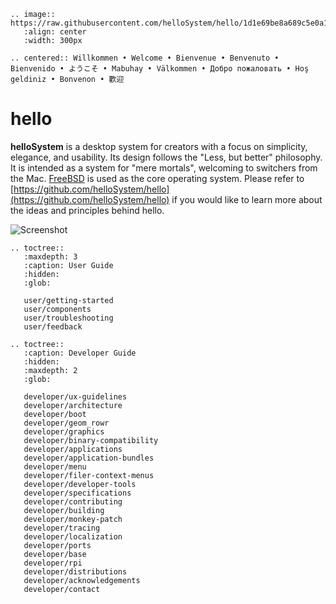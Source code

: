 ```eval_rst
.. image:: https://raw.githubusercontent.com/helloSystem/hello/1d1e69be8a689c5e0a176df821c14f0b49b241a4/branding/hello_variation.svg
   :align: center
   :width: 300px
```

```eval_rst
.. centered:: Willkommen • Welcome • Bienvenue • Benvenuto • Bienvenido • ようこそ • Mabuhay • Välkommen • Добро пожаловать • Hoş geldiniz • Bonvenon • 歡迎
```

# hello

__helloSystem__ is a desktop system for creators with a focus on simplicity, elegance, and usability. Its design follows the "Less, but better" philosophy. It is intended as a system for "mere mortals", welcoming to switchers from the Mac. [FreeBSD](https://www.freebsd.org/) is used as the core operating system. Please refer to [https://github.com/helloSystem/hello](https://github.com/helloSystem/hello) if you would like to learn more about the ideas and principles behind hello.

![Screenshot](https://raw.githubusercontent.com/helloSystem/hello/master/screenshots/20211219-desktop-0.7.png)

```eval_rst
.. toctree::
   :maxdepth: 3
   :caption: User Guide
   :hidden:
   :glob:

   user/getting-started
   user/components
   user/troubleshooting
   user/feedback
```

```eval_rst
.. toctree::
   :caption: Developer Guide
   :hidden:
   :maxdepth: 2
   :glob:

   developer/ux-guidelines
   developer/architecture
   developer/boot
   developer/geom_rowr
   developer/graphics
   developer/binary-compatibility
   developer/applications
   developer/application-bundles
   developer/menu
   developer/filer-context-menus
   developer/developer-tools
   developer/specifications
   developer/contributing
   developer/building
   developer/monkey-patch
   developer/tracing
   developer/localization
   developer/ports
   developer/base
   developer/rpi
   developer/distributions
   developer/acknowledgements
   developer/contact
```
